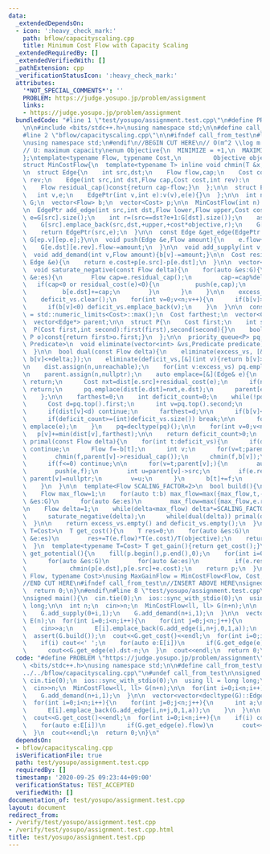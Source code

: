 ```yaml
---
data:
  _extendedDependsOn:
  - icon: ':heavy_check_mark:'
    path: bflow/capacityscaling.cpp
    title: Minimum Cost Flow with Capacity Scaling
  _extendedRequiredBy: []
  _extendedVerifiedWith: []
  _pathExtension: cpp
  _verificationStatusIcon: ':heavy_check_mark:'
  attributes:
    '*NOT_SPECIAL_COMMENTS*': ''
    PROBLEM: https://judge.yosupo.jp/problem/assignment
    links:
    - https://judge.yosupo.jp/problem/assignment
  bundledCode: "#line 1 \"test/yosupo/assignment.test.cpp\"\n#define PROBLEM \"https://judge.yosupo.jp/problem/assignment\"\
    \n\n#include <bits/stdc++.h>\nusing namespace std;\n\n#define call_from_test\n\
    #line 2 \"bflow/capacityscaling.cpp\"\n\n#ifndef call_from_test\n#line 5 \"bflow/capacityscaling.cpp\"\
    \nusing namespace std;\n#endif\n//BEGIN CUT HERE\n// O(m^2 \\log m \\log U)\n\
    // U: maximum capacity\nenum Objective{\n  MINIMIZE = +1,\n  MAXIMIZE = -1,\n\
    };\ntemplate<typename Flow, typename Cost,\n         Objective objective = Objective::MINIMIZE>\n\
    struct MinCostFlow{\n  template<typename T> inline void chmin(T &x,T y){x=min(x,y);}\n\
    \n  struct Edge{\n    int src,dst;\n    Flow flow,cap;\n    Cost cost;\n    int\
    \ rev;\n    Edge(int src,int dst,Flow cap,Cost cost,int rev):\n      src(src),dst(dst),flow(0),cap(cap),cost(cost),rev(rev){}\n\
    \    Flow residual_cap()const{return cap-flow;}\n  };\n\n  struct EdgePtr{\n \
    \   int v,e;\n    EdgePtr(int v,int e):v(v),e(e){}\n  };\n\n  int n;\n  vector<vector<Edge>>\
    \ G;\n  vector<Flow> b;\n  vector<Cost> p;\n\n  MinCostFlow(int n):n(n),G(n),b(n,0){}\n\
    \n  EdgePtr add_edge(int src,int dst,Flow lower,Flow upper,Cost cost){\n    int\
    \ e=G[src].size();\n    int r=(src==dst?e+1:G[dst].size());\n    assert(lower<=upper);\n\
    \    G[src].emplace_back(src,dst,+upper,+cost*objective,r);\n    G[dst].emplace_back(dst,src,-lower,-cost*objective,e);\n\
    \    return EdgePtr(src,e);\n  }\n\n  const Edge &get_edge(EdgePtr ep)const{return\
    \ G[ep.v][ep.e];}\n\n  void push(Edge &e,Flow amount){\n    e.flow+=amount;\n\
    \    G[e.dst][e.rev].flow-=amount;\n  }\n\n  void add_supply(int v,Flow amount){b[v]+=amount;}\n\
    \  void add_demand(int v,Flow amount){b[v]-=amount;}\n\n  Cost residual_cost(const\
    \ Edge &e){\n    return e.cost+p[e.src]-p[e.dst];\n  }\n\n  vector<int> excess_vs,deficit_vs;\n\
    \  void saturate_negative(const Flow delta){\n    for(auto &es:G){\n      for(auto\
    \ &e:es){\n        Flow cap=e.residual_cap();\n        cap-=cap%delta;\n     \
    \   if(cap<0 or residual_cost(e)<0){\n          push(e,cap);\n          b[e.src]-=cap;\n\
    \          b[e.dst]+=cap;\n        }\n      }\n    }\n\n    excess_vs.clear();\n\
    \    deficit_vs.clear();\n    for(int v=0;v<n;v++){\n      if(b[v]>0) excess_vs.emplace_back(v);\n\
    \      if(b[v]<0) deficit_vs.emplace_back(v);\n    }\n  }\n\n  const Cost unreachable\
    \ = std::numeric_limits<Cost>::max();\n  Cost farthest;\n  vector<Cost> dist;\n\
    \  vector<Edge*> parent;\n\n  struct P{\n    Cost first;\n    int second;\n  \
    \  P(Cost first,int second):first(first),second(second){}\n    bool operator<(const\
    \ P o)const{return first>o.first;}\n  };\n\n  priority_queue<P> pq;\n\n  template<typename\
    \ Predicate>\n  void eliminate(vector<int> &vs,Predicate predicate){\n    vs.erase(remove_if(begin(vs),end(vs),predicate),end(vs));\n\
    \  }\n\n  bool dual(const Flow delta){\n    eliminate(excess_vs, [&](int v){return\
    \ b[v]<+delta;});\n    eliminate(deficit_vs,[&](int v){return b[v]>-delta;});\n\
    \n    dist.assign(n,unreachable);\n    for(int v:excess_vs) pq.emplace(dist[v]=0,v);\n\
    \n    parent.assign(n,nullptr);\n    auto emplace=[&](Edge& e){\n      if(e.residual_cap()<delta)\
    \ return;\n      Cost nxt=dist[e.src]+residual_cost(e);\n      if(nxt>=dist[e.dst])\
    \ return;\n      pq.emplace(dist[e.dst]=nxt,e.dst);\n      parent[e.dst]=&e;\n\
    \    };\n\n    farthest=0;\n    int deficit_count=0;\n    while(!pq.empty()){\n\
    \      Cost d=pq.top().first;\n      int v=pq.top().second;\n      pq.pop();\n\
    \      if(dist[v]<d) continue;\n      farthest=d;\n\n      if(b[v]<=-delta) deficit_count++;\n\
    \      if(deficit_count>=(int)deficit_vs.size()) break;\n\n      for(auto &e:G[v])\
    \ emplace(e);\n    }\n    pq=decltype(pq)();\n\n    for(int v=0;v<n;v++)\n   \
    \   p[v]+=min(dist[v],farthest);\n\n    return deficit_count>0;\n  }\n\n  void\
    \ primal(const Flow delta){\n    for(int t:deficit_vs){\n      if(dist[t]>farthest)\
    \ continue;\n      Flow f=-b[t];\n      int v;\n      for(v=t;parent[v];v=parent[v]->src)\n\
    \        chmin(f,parent[v]->residual_cap());\n      chmin(f,b[v]);\n\n      f-=f%delta;\n\
    \      if(f<=0) continue;\n\n      for(v=t;parent[v];){\n        auto &e=*parent[v];\n\
    \        push(e,f);\n        int u=parent[v]->src;\n        if(e.residual_cap()<=0)\
    \ parent[v]=nullptr;\n        v=u;\n      }\n      b[t]+=f;\n      b[v]-=f;\n\
    \    }\n  }\n\n  template<Flow SCALING_FACTOR=2>\n  bool build(){\n    p.resize(n);\n\
    \    Flow max_flow=1;\n    for(auto t:b) max_flow=max({max_flow,t,-t});\n    for(auto\
    \ &es:G)\n      for(auto &e:es)\n        max_flow=max({max_flow,e.residual_cap(),-e.residual_cap()});\n\
    \n    Flow delta=1;\n    while(delta<max_flow) delta*=SCALING_FACTOR;\n    for(;delta;delta/=SCALING_FACTOR){\n\
    \      saturate_negative(delta);\n      while(dual(delta)) primal(delta);\n  \
    \  }\n\n    return excess_vs.empty() and deficit_vs.empty();\n  }\n\n  template<typename\
    \ T=Cost>\n  T get_cost(){\n    T res=0;\n    for(auto &es:G)\n      for(auto\
    \ &e:es)\n        res+=T(e.flow)*T(e.cost)/T(objective);\n    return res/T(2);\n\
    \  }\n  template<typename T=Cost> T get_gain(){return get_cost();}\n\n  vector<Cost>\
    \ get_potential(){\n    fill(p.begin(),p.end(),0);\n    for(int i=0;i<n;i++)\n\
    \      for(auto &es:G)\n        for(auto &e:es)\n          if(e.residual_cap()>0)\n\
    \            chmin(p[e.dst],p[e.src]+e.cost);\n    return p;\n  }\n};\n\ntemplate<typename\
    \ Flow, typename Cost>\nusing MaxGainFlow = MinCostFlow<Flow, Cost, Objective::MAXIMIZE>;\n\
    //END CUT HERE\n#ifndef call_from_test\n//INSERT ABOVE HERE\nsigned main(){\n\
    \  return 0;\n}\n#endif\n#line 8 \"test/yosupo/assignment.test.cpp\"\n#undef call_from_test\n\
    \nsigned main(){\n  cin.tie(0);\n  ios::sync_with_stdio(0);\n  using ll = long\
    \ long;\n\n  int n;\n  cin>>n;\n  MinCostFlow<ll, ll> G(n+n);\n\n  for(int i=0;i<n;i++){\n\
    \    G.add_supply(0+i,1);\n    G.add_demand(n+i,1);\n  }\n\n  vector<vector<decltype(G)::EdgePtr>>\
    \ E(n);\n  for(int i=0;i<n;i++){\n    for(int j=0;j<n;j++){\n      int a;\n  \
    \    cin>>a;\n      E[i].emplace_back(G.add_edge(i,n+j,0,1,a));\n    }\n  }\n\n\
    \  assert(G.build());\n  cout<<G.get_cost()<<endl;\n  for(int i=0;i<n;i++){\n\
    \    if(i) cout<<' ';\n    for(auto e:E[i])\n      if(G.get_edge(e).flow)\n  \
    \      cout<<G.get_edge(e).dst-n;\n  }\n  cout<<endl;\n  return 0;\n}\n"
  code: "#define PROBLEM \"https://judge.yosupo.jp/problem/assignment\"\n\n#include\
    \ <bits/stdc++.h>\nusing namespace std;\n\n#define call_from_test\n#include \"\
    ../../bflow/capacityscaling.cpp\"\n#undef call_from_test\n\nsigned main(){\n \
    \ cin.tie(0);\n  ios::sync_with_stdio(0);\n  using ll = long long;\n\n  int n;\n\
    \  cin>>n;\n  MinCostFlow<ll, ll> G(n+n);\n\n  for(int i=0;i<n;i++){\n    G.add_supply(0+i,1);\n\
    \    G.add_demand(n+i,1);\n  }\n\n  vector<vector<decltype(G)::EdgePtr>> E(n);\n\
    \  for(int i=0;i<n;i++){\n    for(int j=0;j<n;j++){\n      int a;\n      cin>>a;\n\
    \      E[i].emplace_back(G.add_edge(i,n+j,0,1,a));\n    }\n  }\n\n  assert(G.build());\n\
    \  cout<<G.get_cost()<<endl;\n  for(int i=0;i<n;i++){\n    if(i) cout<<' ';\n\
    \    for(auto e:E[i])\n      if(G.get_edge(e).flow)\n        cout<<G.get_edge(e).dst-n;\n\
    \  }\n  cout<<endl;\n  return 0;\n}\n"
  dependsOn:
  - bflow/capacityscaling.cpp
  isVerificationFile: true
  path: test/yosupo/assignment.test.cpp
  requiredBy: []
  timestamp: '2020-09-25 09:23:44+09:00'
  verificationStatus: TEST_ACCEPTED
  verifiedWith: []
documentation_of: test/yosupo/assignment.test.cpp
layout: document
redirect_from:
- /verify/test/yosupo/assignment.test.cpp
- /verify/test/yosupo/assignment.test.cpp.html
title: test/yosupo/assignment.test.cpp
---
```

